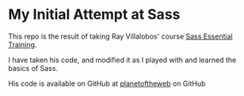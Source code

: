 # My Initial Attempt at Sass


This repo is the result of taking Ray Villalobos' course [Sass Essential Training](https://www.lynda.com/Sass-tutorials/Sass-Essential-Training/375925-2.html).

I have taken his code, and modified it as I played with and learned the basics of Sass.

His code is available on GitHub at [planetoftheweb](https://github.com/planetoftheweb/sassEssentials) on GitHub
